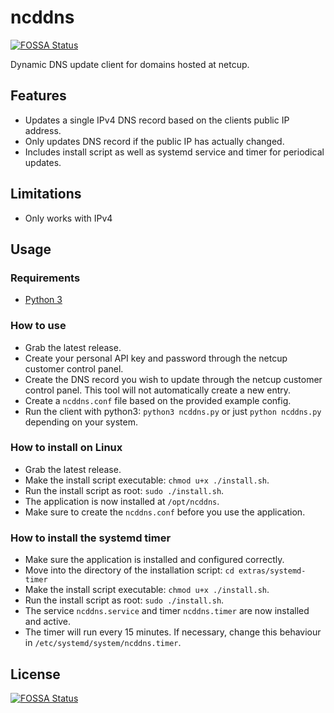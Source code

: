 # ncddns
[![FOSSA Status](https://app.fossa.io/api/projects/git%2Bgithub.com%2FNekuSoul%2Fncddns.svg?type=shield)](https://app.fossa.io/projects/git%2Bgithub.com%2FNekuSoul%2Fncddns?ref=badge_shield)


Dynamic DNS update client for domains hosted at netcup.

## Features

* Updates a single IPv4 DNS record based on the clients public IP address. 
* Only updates DNS record if the public IP has actually changed.
* Includes install script as well as systemd service and timer for periodical updates.

## Limitations

* Only works with IPv4

## Usage

### Requirements

* [Python 3](https://www.python.org/)

### How to use

* Grab the latest release.
* Create your personal API key and password through the netcup customer control panel.
* Create the DNS record you wish to update through the netcup customer control panel.
  This tool will not automatically create a new entry.
* Create a `ncddns.conf` file based on the provided example config.
* Run the client with python3: `python3 ncddns.py` or just `python ncddns.py` depending on your system.

### How to install on Linux

* Grab the latest release.
* Make the install script executable: `chmod u+x ./install.sh`.
* Run the install script as root: `sudo ./install.sh`.
* The application is now installed at `/opt/ncddns`.
* Make sure to create the `ncddns.conf` before you use the application.

### How to install the systemd timer

* Make sure the application is installed and configured correctly.
* Move into the directory of the installation script: `cd extras/systemd-timer`
* Make the install script executable: `chmod u+x ./install.sh`.
* Run the install script as root: `sudo ./install.sh`.
* The service `ncddns.service` and timer `ncddns.timer` are now installed and active.
* The timer will run every 15 minutes. If necessary, change this behaviour in `/etc/systemd/system/ncddns.timer`.

## License
[![FOSSA Status](https://app.fossa.io/api/projects/git%2Bgithub.com%2FNekuSoul%2Fncddns.svg?type=large)](https://app.fossa.io/projects/git%2Bgithub.com%2FNekuSoul%2Fncddns?ref=badge_large)